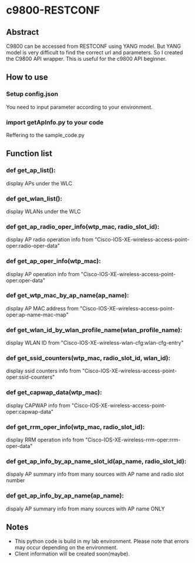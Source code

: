 # c9800-RESTCONF

## Abstract

C9800 can be accessed from RESTCONF using YANG model. But YANG model is very difficult to find the correct url and parameters. So I created the C9800 API wrapper. This is useful for the c9800 API beginner.

## How to use

### Setup config.json
You need to input parameter according to your environment.

### import getApInfo.py to your code
Reffering to the sample_code.py

## Function list

### def get_ap_list():
display APs under the WLC

### def get_wlan_list():
display WLANs under the WLC

### def get_ap_radio_oper_info(wtp_mac, radio_slot_id):
display AP radio operation info from "Cisco-IOS-XE-wireless-access-point-oper:radio-oper-data"

### def get_ap_oper_info(wtp_mac):
display AP operation info from "Cisco-IOS-XE-wireless-access-point-oper:oper-data"

### def get_wtp_mac_by_ap_name(ap_name):
display AP MAC address from "Cisco-IOS-XE-wireless-access-point-oper:ap-name-mac-map"

### def get_wlan_id_by_wlan_profile_name(wlan_profile_name):
display WLAN ID from "Cisco-IOS-XE-wireless-wlan-cfg:wlan-cfg-entry"

### def get_ssid_counters(wtp_mac, radio_slot_id, wlan_id):
display ssid counters info from "Cisco-IOS-XE-wireless-access-point-oper:ssid-counters"

### def get_capwap_data(wtp_mac):
display CAPWAP info from "Cisco-IOS-XE-wireless-access-point-oper:capwap-data"

### def get_rrm_oper_info(wtp_mac, radio_slot_id):
display RRM operation info from "Cisco-IOS-XE-wireless-rrm-oper:rrm-oper-data"

### def get_ap_info_by_ap_name_slot_id(ap_name, radio_slot_id):
dispaly AP summary info from many sources with AP name and radio slot number

### def get_ap_info_by_ap_name(ap_name):
dispaly AP summary info from many sources with AP name ONLY

## Notes
- This python code is build in my lab environment. Please note that errors may occur depending on the environment.
- Client information will be created soon(maybe).
